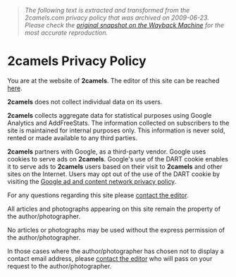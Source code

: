 > *The following text is extracted and transformed from the 2camels.com privacy policy that was archived on 2009-06-23. Please check the [original snapshot on the Wayback Machine](https://web.archive.org/web/20090623180901id_/http%3A//www.2camels.com/privacy-policy.php) for the most accurate reproduction.*

# 2camels Privacy Policy

You are at the website of **2camels**. The editor of this site can be reached [here](mailto:editor@2camels..com).

**2camels** does not collect individual data on its users.

**2camels** collects aggregate data for statistical purposes using Google Analytics and AddFreeStats. The information collected on subscribers to the site is maintained for internal purposes only. This information is never sold, rented or made available to any third parties.

**2camels** partners with Google, as a third-party vendor. Google uses cookies to serve ads on **2camels**. Google's use of the DART cookie enables it to serve ads to **2camels** users based on their visit to **2camels** and other sites on the Internet. Users may opt out of the use of the DART cookie by visiting the [Google ad and content network privacy policy](http://www.google.co.uk/privacy_ads.html).

For any questions regarding this site please [contact the editor](mailto:editor@2camels..com).

All articles and photographs appearing on this site remain the property of the author/photographer.

No articles or photographs may be used without the express permission of the author/photographer.

In those cases where the author/photographer has chosen not to display a contact email address, please [contact the editor](mailto:editor@2camels..com) who will pass on your request to the author/photographer.

  

